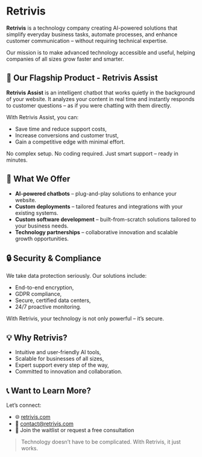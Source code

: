 # Retrivis

**Retrivis** is a technology company creating AI-powered solutions that simplify everyday business tasks, automate processes, and enhance customer communication – without requiring technical expertise.

Our mission is to make advanced technology accessible and useful, helping companies of all sizes grow faster and smarter.

## 🚀 Our Flagship Product - Retrivis Assist

**Retrivis Assist** is an intelligent chatbot that works quietly in the background of your website. It analyzes your content in real time and instantly responds to customer questions – as if you were chatting with them directly.

With Retrivis Assist, you can:
- Save time and reduce support costs,
- Increase conversions and customer trust,
- Gain a competitive edge with minimal effort.

No complex setup. No coding required. Just smart support – ready in minutes.

## 🧰 What We Offer

- **AI-powered chatbots** – plug-and-play solutions to enhance your website.
- **Custom deployments** – tailored features and integrations with your existing systems.
- **Custom software development** – built-from-scratch solutions tailored to your business needs.
- **Technology partnerships** – collaborative innovation and scalable growth opportunities.

## 🔒 Security & Compliance

We take data protection seriously. Our solutions include:
- End-to-end encryption,
- GDPR compliance,
- Secure, certified data centers,
- 24/7 proactive monitoring.

With Retrivis, your technology is not only powerful – it’s secure.

## 💡 Why Retrivis?

- Intuitive and user-friendly AI tools,
- Scalable for businesses of all sizes,
- Expert support every step of the way,
- Committed to innovation and collaboration.

## 📞 Want to Learn More?

Let’s connect:
- 🌐 [retrivis.com](https://retrivis.com)
- 📧 contact@retrivis.com
- 💬 Join the waitlist or request a free consultation

> Technology doesn’t have to be complicated. With Retrivis, it just works.
